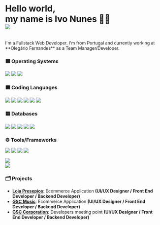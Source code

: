 # Hello world,</br> my name is Ivo Nunes 👋🏻 </br> <a href="https://www.codewars.com/users/inunes1904"><img src="https://www.codewars.com/users/inunes1904/badges/small"> </img></a>
</br>
I'm a Fullstack Web Developer. I'm from Portugal and currently working at **Olegário Fernandes** as a Team Manager/Developer.

### 🟥 Operating Systems

![](https://img.shields.io/badge/OS-Windows-informational?style=flat&logo=Windows&logoColor=white&color=0078D6) 
![](https://img.shields.io/badge/OS-MacOS-informational?style=flat&logo=APPLE&logoColor=white&color=0078D6) 
![](https://img.shields.io/badge/OS-Linux-informational?style=flat&logo=Linux&logoColor=white&color=0078D6)  

### 🟧 Coding Languages
![](https://img.shields.io/badge/Code-Python-informational?style=flat&logo=python&logoColor=white&color=3776AB) 
![](https://img.shields.io/badge/Code-JavaScript-informational?style=flat&logo=javascript&logoColor=white&color=F7DF1E)
![](https://img.shields.io/badge/Code-Java-informational?style=flat&logo=java&logoColor=white&color=cc0000)
![](https://img.shields.io/badge/Language-CSharp-informational?style=flat&logo=Csharp&logoColor=white&color=purple)
![](https://img.shields.io/badge/Language-C-informational?style=flat&logo=C&logoColor=white&color=blue)
![](https://img.shields.io/badge/Code-Apex-informational?style=flat&logo=salesforce&logoColor=white&color=00a1e0)

### 🟨 Databases
![](https://img.shields.io/badge/Database-MySQL-informational?style=flat&logo=mysql&logoColor=white&color=4479A1) 
![](https://img.shields.io/badge/Database-PostgreSQL-informational?style=flat&logo=PostgreSQL&logoColor=white&color=4479A1)
![](https://img.shields.io/badge/Database-SQLITE-informational?style=flat&logo=SQLITE&logoColor=white&color=blue)
![](https://img.shields.io/badge/Database-Oracle-informational?style=flat&logo=oracle&logoColor=white&color=F80000) 
![](https://img.shields.io/badge/Database-MongoDB-informational?style=flat&logo=mongodb&logoColor=white&color=47A248) 

### :gear: Tools/Frameworks
![](https://img.shields.io/badge/Editor-Visual_Studio_Code-informational?style=flat&logo=visual-studio-code&logoColor=white&color=007ACC) 
![](https://img.shields.io/badge/Editor-Eclipse-informational?style=flat&logo=eclipse&logoColor=white&color=purple)
![](https://img.shields.io/badge/tool-bootstrap-informational?style=flat&logo=bootstrap&logoColor=white&color=purple)
![](https://img.shields.io/badge/tool-jquery-informational?style=flat&logo=jquery&logoColor=white&color=blue)

![](https://img.shields.io/badge/Tool-Adobe_Photoshop-informational?style=flat&logo=adobe-photoshop&logoColor=white&color=31A8FF)    
![](https://img.shields.io/badge/Tool-Adobe_Illustrator-informational?style=flat&logo=adobe-illustrator&logoColor=white&color=orange)


### :card_index_dividers: Projects

- **[Loja Presepios](https://github.com/inunes1904/LojaPresepios)**: Ecommerce Application  **(UI/UX Designer / Front End Developer / Backend Developer)**
- **[GSC Music](https://github.com/inunes1904/gscmusic)**: Ecommerce Application **(UI/UX Designer / Front End Developer / Backend Developer)**
- **[GSC Corporation](https://github.com/inunes1904/gscteam)**: Developers meeting point **(UI/UX Designer / Front End Developer / Backend Developer)**
